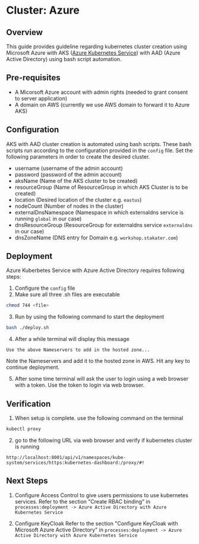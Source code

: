 # Cluster: Azure

## Overview

This guide provides guideline regarding kubernetes cluster creation using Microsoft Azure with AKS ([Azure Kubernetes Service](https://docs.microsoft.com/en-us/azure/aks/intro-kubernetes)) with AAD (Azure Active Directory) using bash script automation.


## Pre-requisites

* A Micorsoft Azure account with admin rights (needed to grant consent to server application)
* A domain on AWS (currently we use AWS domain to forward it to Azure AKS) 

## Configuration

AKS with AAD cluster creation is automated using bash scripts. These bash scripts run according to the configuration
provided in the `config` file. Set the following parameters in order to create the desired cluster.

* username                (username of the admin account)
* password                (password of the admin account)
* aksName                 (Name of the AKS cluster to be created)
* resourceGroup           (Name of ResourceGroup in which AKS Cluster is to be created)
* location                (Desired location of the cluster e.g. `eastus`)
* nodeCount               (Number of nodes in the cluster)
* externalDnsNamespace    (Namespace in which externaldns service is running `global` in our case)
* dnsResourceGroup        (ResourceGroup for externaldns service `externaldns` in our case)
* dnsZoneName             (DNS entry for Domain e.g. `workshop.stakater.com`)

## Deployment

Azure Kuberbetes Service with Azure Active Directory requires following steps:

1. Configure the `config` file
2. Make sure all three .sh files are executable
```bash
chmod 744 <file>
```
3. Run by using the following command to start the deployment
```bash
bash ./deploy.sh
```

4. After a while terminal will display this message
```
Use the above Nameservers to add in the hosted zone...
```
Note the Nameservers and add it to the hosted zone in AWS. Hit any key to continue deployment.

5. After some time terminal will ask the user to login using a web browser with a token. Use the token to login via web browser.

## Verification

1. When setup is complete. use the following command on the terminal
```bash
kubectl proxy
```
2. go to the following URL via web browser and verify if kubernetes cluster is running
```
http://localhost:8001/api/v1/namespaces/kube-system/services/https:kubernetes-dashboard:/proxy/#!
```

## Next Steps
1. Configure Access Control to give users permissions to use kubernetes services. Refer to the section "Create RBAC binding" in `processes:deployment -> Azure Active Directory with Azure Kubernetes Service`


2. Configure KeyCloak Refer to the section "Configure KeyCloak with Microsoft Azure Active Directory" in `processes:deployment -> Azure Active Directory with Azure Kubernetes Service`